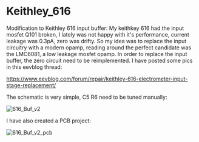# Keithley_616
Modification to Keithley 616 input buffer:
My keithkey 616 had the input mosfet Q101 broken,
I lately was not happy with it's performance, current leakage was 0.3pA, zero was drifty.
So my idea was to replace the input circuitry with a modern opamp, reading around the
perfect candidate was the LMC6081, a low leakage mosfet opamp.
In order to replace the input buffer, the zero circuit need to be reimplemented.
I have posted some pics in this eevblog thread:

https://www.eevblog.com/forum/repair/keithley-616-electrometer-input-stage-replacement/

The schematic is very simple, C5 R6 need to be tuned manually:

![616_Buf_v2](https://user-images.githubusercontent.com/50676392/225946736-802ddfa8-8f0e-48a7-9a9d-3c8a9972d0b8.PNG)

I have also created a PCB project:

![616_Buf_v2_pcb](https://user-images.githubusercontent.com/50676392/225947069-b765f771-6c40-4c57-a0dc-cb2d45b10486.PNG)
